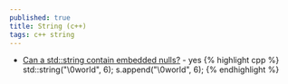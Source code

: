 ```yaml
---
published: true
title: String (c++)
tags: c++ string
---
```

- [Can a std::string contain embedded nulls?](https://stackoverflow.com/questions/2845769/can-a-stdstring-contain-embedded-nulls) - yes
{% highlight cpp %}
std::string("\0world", 6);
s.append("\0world", 6);
{% endhighlight %}
